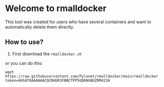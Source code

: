 # Welcome to rmalldocker
This tool was created for users who have several containers and want to automatically delete them directly.

## How to use?

1) First download the `rmalldocker.sh`

or you can do this:

```
wget https://raw.githubusercontent.com/Pylonet/rmalldocker/main/rmalldocker.sh?token=GHSAT0AAAAAACQCRHUR3FBBCTPP5GDKNGBUZRM423A
```